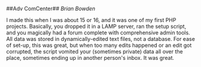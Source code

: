 ##Adv ComCenter##
*Brian Bowden*

I made this when I was about 15 or 16, and it was one of my first PHP projects. Basically, you dropped it in a LAMP server, ran the setup script, and you magically had a forum complete with comprehensive admin tools. All data was stored in dynamically-edited text files, not a database. For ease of set-up, this was great, but when too many edits happened or an edit got corrupted, the script vomited your (sometimes private) data all over the place, sometimes ending up in another person's inbox. It was great.
